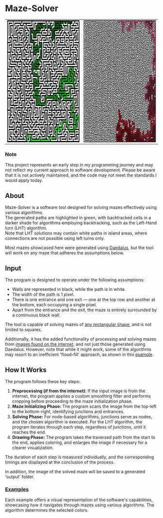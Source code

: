 # Maze-Solver

<table>
  <tr>
    <td><img src="examples/101X101, Medium - Depth First Search.jpg" alt="DFS" width="402" height="402"></td>
    <td><img src="examples/201X201, Very Large - Left Hand Turn.jpg" alt="LHT" width="402" height="402"></td>
  </tr>
</table>


### Note

This project represents an early step in my programming journey and may not reflect my current approach to software development. Please be aware that it is not actively maintained, and the code may not meet the standards I would apply today.


## About
Maze-Solver is a software tool designed for solving mazes effectively using various algorithms.  
The generated paths are highlighted in green, with backtracked cells in a darker shade for algorithms employing backtracking, such as the Left-Hand turn (LHT) algorithm.  
Note that LHT solutions may contain white paths in island areas, where connections are not possible using left turns only.  

Most mazes showcased here were generated using [Daedalus](https://www.astrolog.org/labyrnth/daedalus.htm), but the tool will work on any maze that adheres the assumptions below.



## Input
The program is designed to operate under the following assumptions:

- Walls are represented in black, while the path is in white.
- The width of the path is 1 pixel.
- There is one entrance and one exit — one at the top row and another at the bottom, each occupying a single pixel.
- Apart from the entrance and the exit, the maze is entirely surrounded by a continuous black wall.


The tool is capable of solving mazes of [any rectangular shape](https://github.com/OmriLeviGit/Maze-Solver/blob/main/examples/Uneven%20Maze%20-%20Dfs.jpg), and is not limited to squares.

Additionally, it has the added functionality of processing and solving mazes from [images found on the internet](https://github.com/OmriLeviGit/Maze-Solver/blob/main/examples/Maze1%20From%20The%20Internet%20-%20Dijkstra.jpg), and not just those generated using Daedalus.
However, note that while it might work, some of the algorithms may resort to an inefficient 'flood-fill' approach, as shown in this [example](https://github.com/OmriLeviGit/Maze-Solver/blob/main/examples/Maze2%20From%20The%20Internet%20-%20Dfs.jpg).


## How It Works
The program follows these key steps:

1. **Preprocessing (if from the internet)**: If the input image is from the internet, the program applies a custom smoothing filter and performs cropping before proceeding to the maze initialization phase.
2. **Maze Initializing Phase:** The program scans the image from the top-left to the bottom-right, identifying junctions and entrances.
3. **Solving Phase:** For node-based algorithms, junctions serve as nodes, and the chosen algorithm is executed. For the LHT algorithm, the program iterates through each step, regardless of junctions, until it reaches the end.
4. **Drawing Phase:** The program takes the traversed path from the start to the end, applies coloring, and enlarges the image if necessary for a clearer visualization.

The duration of each step is measured individually, and the corresponding timings are displayed at the conclusion of the process.

In addition, the image of the solved maze will be saved to a generated 'output' folder.


### [Examples](https://github.com/OmriLeviGit/Maze-Solver/tree/main/examples)
Each example offers a visual representation of the software's capabilities, showcasing how it navigates through mazes using various algorithms.
The algorithm determines the selected colors.








